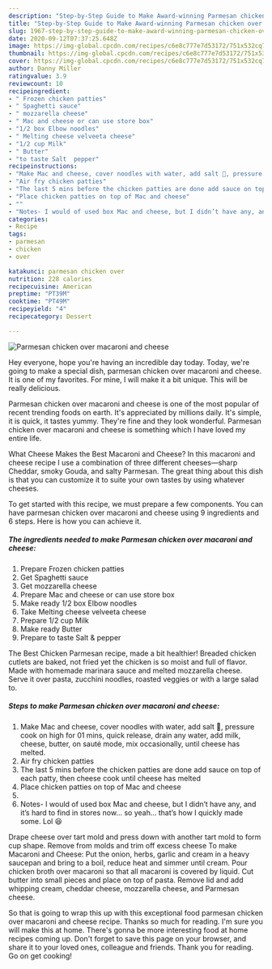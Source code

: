 ```yaml
---
description: "Step-by-Step Guide to Make Award-winning Parmesan chicken over macaroni and cheese"
title: "Step-by-Step Guide to Make Award-winning Parmesan chicken over macaroni and cheese"
slug: 1967-step-by-step-guide-to-make-award-winning-parmesan-chicken-over-macaroni-and-cheese
date: 2020-09-12T07:37:25.648Z
image: https://img-global.cpcdn.com/recipes/c6e8c777e7d53172/751x532cq70/parmesan-chicken-over-macaroni-and-cheese-recipe-main-photo.jpg
thumbnail: https://img-global.cpcdn.com/recipes/c6e8c777e7d53172/751x532cq70/parmesan-chicken-over-macaroni-and-cheese-recipe-main-photo.jpg
cover: https://img-global.cpcdn.com/recipes/c6e8c777e7d53172/751x532cq70/parmesan-chicken-over-macaroni-and-cheese-recipe-main-photo.jpg
author: Danny Miller
ratingvalue: 3.9
reviewcount: 10
recipeingredient:
- " Frozen chicken patties"
- " Spaghetti sauce"
- " mozzarella cheese"
- " Mac and cheese or can use store box"
- "1/2 box Elbow noodles"
- " Melting cheese velveeta cheese"
- "1/2 cup Milk"
- " Butter"
- "to taste Salt  pepper"
recipeinstructions:
- "Make Mac and cheese, cover noodles with water, add salt 🧂, pressure cook on high for 01 mins, quick release, drain any water, add milk, cheese, butter, on sauté mode, mix occasionally, until cheese has melted."
- "Air fry chicken patties"
- "The last 5 mins before the chicken patties are done add sauce on top of each patty, then cheese cook until cheese has melted"
- "Place chicken patties on top of Mac and cheese"
- ""
- "Notes- I would of used box Mac and cheese, but I didn’t have any, and it’s hard to find in stores now... so yeah... that’s how I quickly made some. Lol 😆"
categories:
- Recipe
tags:
- parmesan
- chicken
- over

katakunci: parmesan chicken over 
nutrition: 228 calories
recipecuisine: American
preptime: "PT39M"
cooktime: "PT49M"
recipeyield: "4"
recipecategory: Dessert

---
```



![Parmesan chicken over macaroni and cheese](https://img-global.cpcdn.com/recipes/c6e8c777e7d53172/751x532cq70/parmesan-chicken-over-macaroni-and-cheese-recipe-main-photo.jpg)

Hey everyone, hope you're having an incredible day today. Today, we're going to make a special dish, parmesan chicken over macaroni and cheese. It is one of my favorites. For mine, I will make it a bit unique. This will be really delicious.

Parmesan chicken over macaroni and cheese is one of the most popular of recent trending foods on earth. It's appreciated by millions daily. It's simple, it is quick, it tastes yummy. They're fine and they look wonderful. Parmesan chicken over macaroni and cheese is something which I have loved my entire life.

What Cheese Makes the Best Macaroni and Cheese? In this macaroni and cheese recipe I use a combination of three different cheeses—sharp Cheddar, smoky Gouda, and salty Parmesan. The great thing about this dish is that you can customize it to suite your own tastes by using whatever cheeses.


To get started with this recipe, we must prepare a few components. You can have parmesan chicken over macaroni and cheese using 9 ingredients and 6 steps. Here is how you can achieve it.

<!--inarticleads1-->

##### The ingredients needed to make Parmesan chicken over macaroni and cheese:

1. Prepare  Frozen chicken patties
1. Get  Spaghetti sauce
1. Get  mozzarella cheese
1. Prepare  Mac and cheese or can use store box
1. Make ready 1/2 box Elbow noodles
1. Take  Melting cheese velveeta cheese
1. Prepare 1/2 cup Milk
1. Make ready  Butter
1. Prepare to taste Salt &amp; pepper


The Best Chicken Parmesan recipe, made a bit healthier! Breaded chicken cutlets are baked, not fried yet the chicken is so moist and full of flavor. Made with homemade marinara sauce and melted mozzarella cheese. Serve it over pasta, zucchini noodles, roasted veggies or with a large salad to. 

<!--inarticleads2-->

##### Steps to make Parmesan chicken over macaroni and cheese:

1. Make Mac and cheese, cover noodles with water, add salt 🧂, pressure cook on high for 01 mins, quick release, drain any water, add milk, cheese, butter, on sauté mode, mix occasionally, until cheese has melted.
1. Air fry chicken patties
1. The last 5 mins before the chicken patties are done add sauce on top of each patty, then cheese cook until cheese has melted
1. Place chicken patties on top of Mac and cheese
1. 
1. Notes- I would of used box Mac and cheese, but I didn’t have any, and it’s hard to find in stores now... so yeah... that’s how I quickly made some. Lol 😆


Drape cheese over tart mold and press down with another tart mold to form cup shape. Remove from molds and trim off excess cheese To make Macaroni and Cheese: Put the onion, herbs, garlic and cream in a heavy saucepan and bring to a boil, reduce heat and simmer until cream. Pour chicken broth over macaroni so that all macaroni is covered by liquid. Cut butter into small pieces and place on top of pasta. Remove lid and add whipping cream, cheddar cheese, mozzarella cheese, and Parmesan cheese. 

So that is going to wrap this up with this exceptional food parmesan chicken over macaroni and cheese recipe. Thanks so much for reading. I'm sure you will make this at home. There's gonna be more interesting food at home recipes coming up. Don't forget to save this page on your browser, and share it to your loved ones, colleague and friends. Thank you for reading. Go on get cooking!
